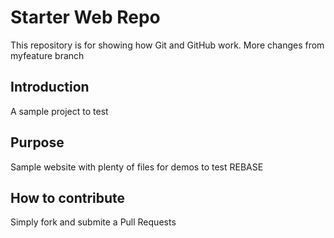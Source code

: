 # Starter Web Repo

This repository is for showing how Git and GitHub work. More changes from myfeature branch

## Introduction
A sample project to test

## Purpose

Sample website with plenty of files for demos to test REBASE

## How to contribute
Simply fork and submite a Pull Requests